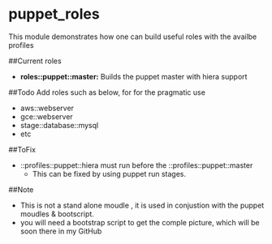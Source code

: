 # puppet_roles
This module demonstrates how one can build useful roles with the availbe profiles

##Current roles
- **roles::puppet::master:** Builds the puppet master with hiera support

##Todo
Add roles such as below, for for the pragmatic use
 - aws::webserver
 - gce::webserver
 - stage::database::mysql
 - etc

##ToFix
- ::profiles::puppet::hiera must run before the ::profiles::puppet::master
  - This can be fixed by using puppet run stages. 
  
##Note
- This is not a stand alone moudle , it is used in conjustion with the puppet moudles & bootscript.
- you will need a bootstrap script to get the comple picture, which will be soon there in my GitHub
